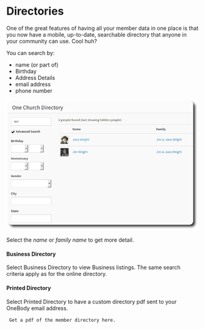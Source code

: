 # Directories

One of the great features of having all your member data in one place is that you now have a mobile, up-to-date, searchable directory that anyone in your community can use. Cool huh?

You can search by:
* name (or part of)
* Birthday
* Address Details
* email address
* phone number

![Online Directory Search](/img/directories/directories-1.png)

Select the *name* or *family name* to get more detail.

#### Business Directory

Select Business Directory to view Business listings. The same search criteria apply as for the online directory.

#### Printed Directory

Select Printed Directory to have a custom directory pdf sent to your OneBody email address.

     Get a pdf of the member directory here.


